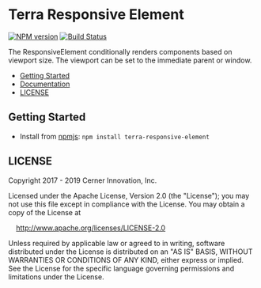 # Terra Responsive Element


[![NPM version](https://badgen.net/npm/v/terra-responsive-element)](https://www.npmjs.org/package/terra-responsive-element)
[![Build Status](https://badgen.net/travis/cerner/terra-core)](https://travis-ci.com/cerner/terra-core)

The ResponsiveElement conditionally renders components based on viewport size.
The viewport can be set to the immediate parent or window.

- [Getting Started](#getting-started)
- [Documentation](https://github.com/cerner/terra-core/tree/master/packages/terra-responsive-element/docs)
- [LICENSE](#license)

## Getting Started

- Install from [npmjs](https://www.npmjs.com): `npm install terra-responsive-element`

## LICENSE

Copyright 2017 - 2019 Cerner Innovation, Inc.

Licensed under the Apache License, Version 2.0 (the "License"); you may not use this file except in compliance with the License. You may obtain a copy of the License at

&nbsp;&nbsp;&nbsp;&nbsp;http://www.apache.org/licenses/LICENSE-2.0

Unless required by applicable law or agreed to in writing, software distributed under the License is distributed on an "AS IS" BASIS, WITHOUT WARRANTIES OR CONDITIONS OF ANY KIND, either express or implied. See the License for the specific language governing permissions and limitations under the License.
